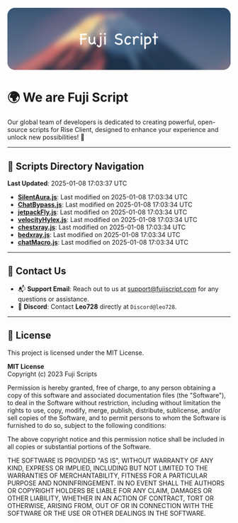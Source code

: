 ![Banner](.github/b.webp)

# 🌍 **We are Fuji Script**

Our global team of developers is dedicated to creating powerful, open-source scripts for Rise Client, designed to enhance your experience and unlock new possibilities! 🌟

---
<!-- SCRIPTS_NAVIGATION_START -->
## 📂 **Scripts Directory Navigation**

**Last Updated**: 2025-01-08 17:03:37 UTC

- **[SilentAura.js](scripts/SilentAura.js)**: Last modified on 2025-01-08 17:03:34 UTC
- **[ChatBypass.js](scripts/ChatBypass.js)**: Last modified on 2025-01-08 17:03:34 UTC
- **[jetpackFly.js](scripts/jetpackFly.js)**: Last modified on 2025-01-08 17:03:34 UTC
- **[velocityHylex.js](scripts/velocityHylex.js)**: Last modified on 2025-01-08 17:03:34 UTC
- **[chestxray.js](scripts/chestxray.js)**: Last modified on 2025-01-08 17:03:34 UTC
- **[bedxray.js](scripts/bedxray.js)**: Last modified on 2025-01-08 17:03:34 UTC
- **[chatMacro.js](scripts/chatMacro.js)**: Last modified on 2025-01-08 17:03:34 UTC

<!-- SCRIPTS_NAVIGATION_END -->

---

## 💬 **Contact Us**  
- 📬 **Support Email**: Reach out to us at [support@fujiscript.com](mailto:support@fujiscript.com) for any questions or assistance.  
- 💬 **Discord**: Contact **Leo728** directly at `Discord@leo728`.

---

## 📜 **License**

This project is licensed under the MIT License.  

**MIT License**  
Copyright (c) 2023 Fuji Scripts  

Permission is hereby granted, free of charge, to any person obtaining a copy of this software and associated documentation files (the "Software"), to deal in the Software without restriction, including without limitation the rights to use, copy, modify, merge, publish, distribute, sublicense, and/or sell copies of the Software, and to permit persons to whom the Software is furnished to do so, subject to the following conditions:  

The above copyright notice and this permission notice shall be included in all copies or substantial portions of the Software.  

THE SOFTWARE IS PROVIDED "AS IS", WITHOUT WARRANTY OF ANY KIND, EXPRESS OR IMPLIED, INCLUDING BUT NOT LIMITED TO THE WARRANTIES OF MERCHANTABILITY, FITNESS FOR A PARTICULAR PURPOSE AND NONINFRINGEMENT. IN NO EVENT SHALL THE AUTHORS OR COPYRIGHT HOLDERS BE LIABLE FOR ANY CLAIM, DAMAGES OR OTHER LIABILITY, WHETHER IN AN ACTION OF CONTRACT, TORT OR OTHERWISE, ARISING FROM, OUT OF OR IN CONNECTION WITH THE SOFTWARE OR THE USE OR OTHER DEALINGS IN THE SOFTWARE.  

